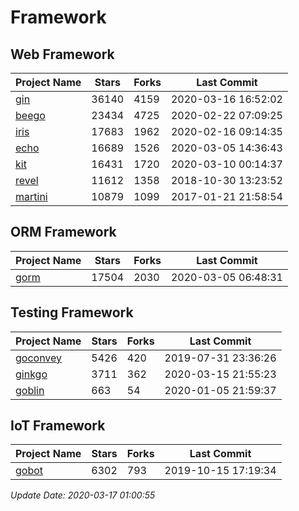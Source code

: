 # Framework

## Web Framework

| Project Name | Stars | Forks | Last Commit |
| ------------ | ----- | ----- | ----------- |
| [gin](https://github.com/gin-gonic/gin) | 36140 | 4159 | 2020-03-16 16:52:02 |
| [beego](https://github.com/astaxie/beego) | 23434 | 4725 | 2020-02-22 07:09:25 |
| [iris](https://github.com/kataras/iris) | 17683 | 1962 | 2020-02-16 09:14:35 |
| [echo](https://github.com/labstack/echo) | 16689 | 1526 | 2020-03-05 14:36:43 |
| [kit](https://github.com/go-kit/kit) | 16431 | 1720 | 2020-03-10 00:14:37 |
| [revel](https://github.com/revel/revel) | 11612 | 1358 | 2018-10-30 13:23:52 |
| [martini](https://github.com/go-martini/martini) | 10879 | 1099 | 2017-01-21 21:58:54 |

## ORM Framework

| Project Name | Stars | Forks | Last Commit |
| ------------ | ----- | ----- | ----------- |
| [gorm](https://github.com/jinzhu/gorm) | 17504 | 2030 | 2020-03-05 06:48:31 |

## Testing Framework

| Project Name | Stars | Forks | Last Commit |
| ------------ | ----- | ----- | ----------- |
| [goconvey](https://github.com/smartystreets/goconvey) | 5426 | 420 | 2019-07-31 23:36:26 |
| [ginkgo](https://github.com/onsi/ginkgo) | 3711 | 362 | 2020-03-15 21:55:23 |
| [goblin](https://github.com/franela/goblin) | 663 | 54 | 2020-01-05 21:59:37 |

## IoT Framework

| Project Name | Stars | Forks | Last Commit |
| ------------ | ----- | ----- | ----------- |
| [gobot](https://github.com/hybridgroup/gobot) | 6302 | 793 | 2019-10-15 17:19:34 |

*Update Date: 2020-03-17 01:00:55*